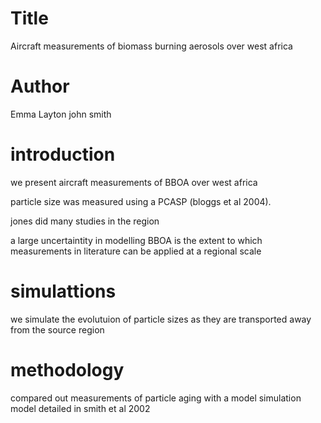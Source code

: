 # Title

Aircraft measurements of biomass burning aerosols over west africa

# Author
Emma Layton
john smith

# introduction
we present aircraft measurements of BBOA over west africa

particle size was measured using a PCASP (bloggs et al 2004).

jones did many studies in the region

a large uncertaintity in modelling BBOA is the extent to which
measurements in literature can be applied at a regional scale

# simulattions
we simulate the evolutuion of particle sizes as they are transported 
away from the source region 

# methodology
compared out measurements of particle aging with a model simulation
model detailed in smith et al 2002
